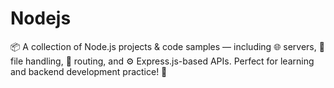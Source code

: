 # Nodejs
📦 A collection of Node.js projects &amp; code samples — including 🌐 servers, 📁 file handling, 🧭 routing, and ⚙️ Express.js-based APIs. Perfect for learning and backend development practice! 🚀
